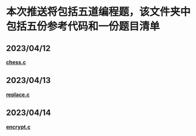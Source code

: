 # 本次推送将包括五道编程题，该文件夹中包括五份参考代码和一份题目清单

## **2023/04/12** 
**[chess.c](https://github.com/MossDream/Data-Structure-Learning-C/blob/main/Episode%202/chess.c)**
## **2023/04/13** 
**[replace.c](https://github.com/MossDream/Data-Structure-Learning-C/blob/main/Episode%202/replace.c)**
## **2023/04/14** 
**[encrypt.c](https://github.com/MossDream/Data-Structure-Learning-C/blob/main/Episode%202/encrypt.c)**

